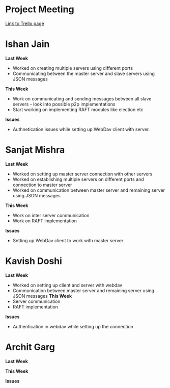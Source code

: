 # Project Meeting

<a href= "https://trello.com/b/fykgWYK4/untitled-board">Link to Trello page</a>

# Ishan Jain
**Last Week**
  - Worked on creating multiple servers using different ports
  - Communicating between the master server and slave servers using JSON messages
 
 **This Week**
  - Work on communicating and sending messages between all slave servers - look into possible p2p implementations
  - Start working on implementing RAFT modules like election etc
 
 **Issues**
  - Authnetication issues while setting up WebDav client with server.
  
# Sanjat Mishra
**Last Week**
  - Worked on setting up master server connection with other servers
  - Worked on establishing multiple servers on different ports and connection to master server
  - Worked on communication between master server and remaining server using JSON messages
    
**This Week**
  - Work on inter server communication 
  - Work on RAFT implementation
      
**Issues**
  - Setting up WebDav client to work with master server
    
# Kavish Doshi
**Last Week**
 - Worked on setting up client and server with webdav
 - Communication between master server and remaining server using JSON messages
 **This Week**
  - Server communication 
  - RAFT implementation
 
 **Issues**
  - Authentication in webdav while setting up the connection
  
   
# Archit Garg
**Last Week**

  
**This Week**

    
**Issues**

